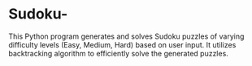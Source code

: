 # Sudoku-
This Python program generates and solves Sudoku puzzles of varying difficulty levels (Easy, Medium, Hard) based on user input. It utilizes backtracking algorithm to efficiently solve the generated puzzles. 
